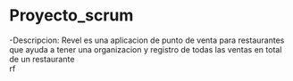 # Proyecto_scrum
-Descripcion: Revel es una aplicacion de punto de venta para restaurantes que ayuda a tener una organizacion y registro de todas las ventas en total de un restaurante
<br>
rf
